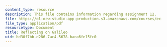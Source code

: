 ```yaml
---
content_type: resource
description: This file contains information regarding assignment 12.
file: https://ol-ocw-studio-app-production.s3.amazonaws.com/courses/ec-050-recreate-experiments-from-history-inform-the-future-from-the-past-galileo-january-iap-2010/bd30f7bbd2867ac45678baea6fe15fc0_MITEC_050IAP10_assn12.pdf
file_type: application/pdf
resourcetype: Document
title: Reflecting on Galileo
uid: bd30f7bb-d286-7ac4-5678-baea6fe15fc0
---
```

